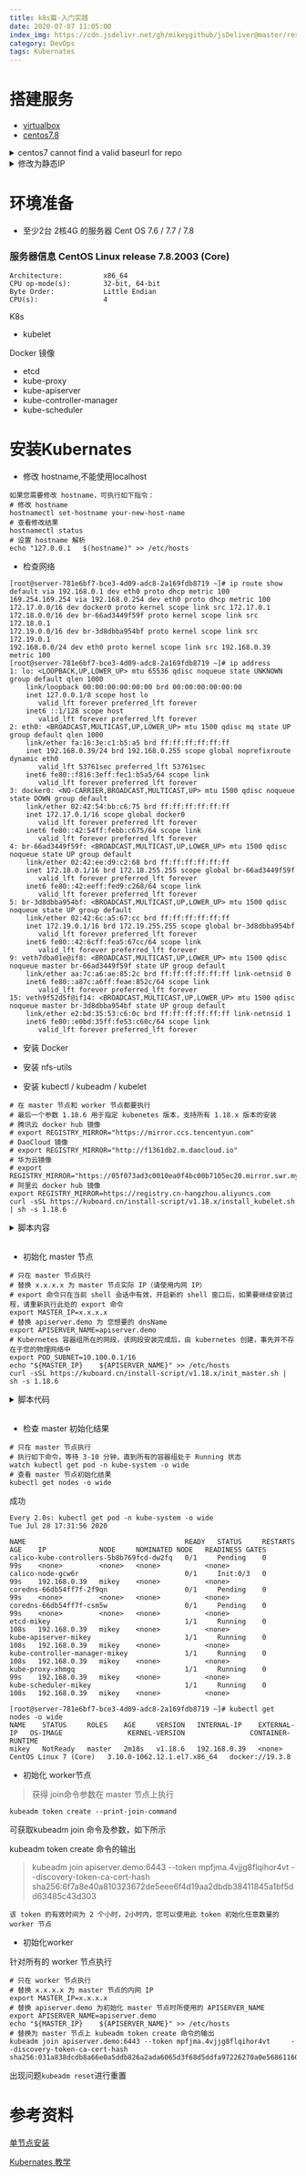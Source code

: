 ```yaml
---
title: k8s篇-入门实践
date: 2020-07-07 11:05:00
index_img: https://cdn.jsdelivr.net/gh/mikeygithub/jsDeliver@master/resource/img/k8s.jpeg
category: DevOps
tags: Kubernates
---
```


# 搭建服务

- [virtualbox](https://www.virtualbox.org/)
- [centos7.8](http://mirrors.aliyun.com/centos/7.9.2009/isos/x86_64/CentOS-7-x86_64-Everything-2009.iso)


<details>
    <summary>
        <span>centos7 cannot find a valid baseurl for repo</span>
    </summary>

原因：无法解析添加DNS重启网卡即可

`vi /etc/sysconfig/network-scripts/ifcfg-enp0s3`

修改

`
onboot=yes
`

重启网络

`service network restart`

</details>



<details>
    <summary>
        <span>修改为静态IP</span>
    </summary>
```
BOOTPROTO="static" # 使用静态IP地址，默认为dhcp 
IPADDR="19.37.33.66" # 设置的静态IP地址
NETMASK="255.255.255.0" # 子网掩码 
GATEWAY="19.37.33.1" # 网关地址 
DNS1="192.168.241.2" # DNS服务器（此设置没有用到，所以我的里面没有添加）
ONBOOT=yes  #设置网卡启动方式为 开机启动 并且可以通过系统服务管理器 systemctl 控制网卡
```

重启网络

`service network restart`

</details>






# 环境准备

- 至少2台 2核4G 的服务器 Cent OS 7.6 / 7.7 / 7.8

### 服务器信息 CentOS Linux release 7.8.2003 (Core)

````shell
Architecture:          x86_64
CPU op-mode(s):        32-bit, 64-bit
Byte Order:            Little Endian
CPU(s):                4
````


K8s

- kubelet

Docker 镜像

- etcd
- kube-proxy
- kube-apiserver
- kube-controller-manager
- kube-scheduler

# 安装Kubernates

- 修改 hostname,不能使用localhost
````
如果您需要修改 hostname，可执行如下指令：
# 修改 hostname
hostnamectl set-hostname your-new-host-name
# 查看修改结果
hostnamectl status
# 设置 hostname 解析
echo "127.0.0.1   $(hostname)" >> /etc/hosts
````

- 检查网络

````
[root@server-781e6bf7-bce3-4d09-adc8-2a169fdb8719 ~]# ip route show
default via 192.168.0.1 dev eth0 proto dhcp metric 100 
169.254.169.254 via 192.168.0.254 dev eth0 proto dhcp metric 100 
172.17.0.0/16 dev docker0 proto kernel scope link src 172.17.0.1 
172.18.0.0/16 dev br-66ad3449f59f proto kernel scope link src 172.18.0.1 
172.19.0.0/16 dev br-3d8dbba954bf proto kernel scope link src 172.19.0.1 
192.168.0.0/24 dev eth0 proto kernel scope link src 192.168.0.39 metric 100 
[root@server-781e6bf7-bce3-4d09-adc8-2a169fdb8719 ~]# ip address
1: lo: <LOOPBACK,UP,LOWER_UP> mtu 65536 qdisc noqueue state UNKNOWN group default qlen 1000
    link/loopback 00:00:00:00:00:00 brd 00:00:00:00:00:00
    inet 127.0.0.1/8 scope host lo
       valid_lft forever preferred_lft forever
    inet6 ::1/128 scope host 
       valid_lft forever preferred_lft forever
2: eth0: <BROADCAST,MULTICAST,UP,LOWER_UP> mtu 1500 qdisc mq state UP group default qlen 1000
    link/ether fa:16:3e:c1:b5:a5 brd ff:ff:ff:ff:ff:ff
    inet 192.168.0.39/24 brd 192.168.0.255 scope global noprefixroute dynamic eth0
       valid_lft 53761sec preferred_lft 53761sec
    inet6 fe80::f816:3eff:fec1:b5a5/64 scope link 
       valid_lft forever preferred_lft forever
3: docker0: <NO-CARRIER,BROADCAST,MULTICAST,UP> mtu 1500 qdisc noqueue state DOWN group default 
    link/ether 02:42:54:bb:c6:75 brd ff:ff:ff:ff:ff:ff
    inet 172.17.0.1/16 scope global docker0
       valid_lft forever preferred_lft forever
    inet6 fe80::42:54ff:febb:c675/64 scope link 
       valid_lft forever preferred_lft forever
4: br-66ad3449f59f: <BROADCAST,MULTICAST,UP,LOWER_UP> mtu 1500 qdisc noqueue state UP group default 
    link/ether 02:42:ee:d9:c2:68 brd ff:ff:ff:ff:ff:ff
    inet 172.18.0.1/16 brd 172.18.255.255 scope global br-66ad3449f59f
       valid_lft forever preferred_lft forever
    inet6 fe80::42:eeff:fed9:c268/64 scope link 
       valid_lft forever preferred_lft forever
5: br-3d8dbba954bf: <BROADCAST,MULTICAST,UP,LOWER_UP> mtu 1500 qdisc noqueue state UP group default 
    link/ether 02:42:6c:a5:67:cc brd ff:ff:ff:ff:ff:ff
    inet 172.19.0.1/16 brd 172.19.255.255 scope global br-3d8dbba954bf
       valid_lft forever preferred_lft forever
    inet6 fe80::42:6cff:fea5:67cc/64 scope link 
       valid_lft forever preferred_lft forever
9: veth7dba01e@if8: <BROADCAST,MULTICAST,UP,LOWER_UP> mtu 1500 qdisc noqueue master br-66ad3449f59f state UP group default 
    link/ether aa:7c:a6:ae:85:2c brd ff:ff:ff:ff:ff:ff link-netnsid 0
    inet6 fe80::a87c:a6ff:feae:852c/64 scope link 
       valid_lft forever preferred_lft forever
15: veth9f52d5f@if14: <BROADCAST,MULTICAST,UP,LOWER_UP> mtu 1500 qdisc noqueue master br-3d8dbba954bf state UP group default 
    link/ether e2:bd:35:53:c6:0c brd ff:ff:ff:ff:ff:ff link-netnsid 1
    inet6 fe80::e0bd:35ff:fe53:c60c/64 scope link 
       valid_lft forever preferred_lft forever
````

- 安装 Docker

- 安装 nfs-utils

- 安装 kubectl / kubeadm / kubelet


````
# 在 master 节点和 worker 节点都要执行
# 最后一个参数 1.18.6 用于指定 kubenetes 版本，支持所有 1.18.x 版本的安装
# 腾讯云 docker hub 镜像
# export REGISTRY_MIRROR="https://mirror.ccs.tencentyun.com"
# DaoCloud 镜像
# export REGISTRY_MIRROR="http://f1361db2.m.daocloud.io"
# 华为云镜像
# export REGISTRY_MIRROR="https://05f073ad3c0010ea0f4bc00b7105ec20.mirror.swr.myhuaweicloud.com"
# 阿里云 docker hub 镜像
export REGISTRY_MIRROR=https://registry.cn-hangzhou.aliyuncs.com
curl -sSL https://kuboard.cn/install-script/v1.18.x/install_kubelet.sh | sh -s 1.18.6
````


<details>
<summary>
脚本内容
</summary>

```
#!/bin/bash

# 在 master 节点和 worker 节点都要执行

# 安装 docker
# 参考文档如下
# https://docs.docker.com/install/linux/docker-ce/centos/ 
# https://docs.docker.com/install/linux/linux-postinstall/

# 卸载旧版本
yum remove -y docker \
docker-client \
docker-client-latest \
docker-ce-cli \
docker-common \
docker-latest \
docker-latest-logrotate \
docker-logrotate \
docker-selinux \
docker-engine-selinux \
docker-engine

# 设置 yum repository
yum install -y yum-utils \
device-mapper-persistent-data \
lvm2
yum-config-manager --add-repo http://mirrors.aliyun.com/docker-ce/linux/centos/docker-ce.repo

# 安装并启动 docker
yum install -y docker-ce-19.03.8 docker-ce-cli-19.03.8 containerd.io
systemctl enable docker
systemctl start docker

# 安装 nfs-utils
# 必须先安装 nfs-utils 才能挂载 nfs 网络存储
yum install -y nfs-utils
yum install -y wget

# 关闭 防火墙
systemctl stop firewalld
systemctl disable firewalld

# 关闭 SeLinux
setenforce 0
sed -i "s/SELINUX=enforcing/SELINUX=disabled/g" /etc/selinux/config

# 关闭 swap
swapoff -a
yes | cp /etc/fstab /etc/fstab_bak
cat /etc/fstab_bak |grep -v swap > /etc/fstab

# 修改 /etc/sysctl.conf
# 如果有配置，则修改
sed -i "s#^net.ipv4.ip_forward.*#net.ipv4.ip_forward=1#g"  /etc/sysctl.conf
sed -i "s#^net.bridge.bridge-nf-call-ip6tables.*#net.bridge.bridge-nf-call-ip6tables=1#g"  /etc/sysctl.conf
sed -i "s#^net.bridge.bridge-nf-call-iptables.*#net.bridge.bridge-nf-call-iptables=1#g"  /etc/sysctl.conf
sed -i "s#^net.ipv6.conf.all.disable_ipv6.*#net.ipv6.conf.all.disable_ipv6=1#g"  /etc/sysctl.conf
sed -i "s#^net.ipv6.conf.default.disable_ipv6.*#net.ipv6.conf.default.disable_ipv6=1#g"  /etc/sysctl.conf
sed -i "s#^net.ipv6.conf.lo.disable_ipv6.*#net.ipv6.conf.lo.disable_ipv6=1#g"  /etc/sysctl.conf
sed -i "s#^net.ipv6.conf.all.forwarding.*#net.ipv6.conf.all.forwarding=1#g"  /etc/sysctl.conf
# 可能没有，追加
echo "net.ipv4.ip_forward = 1" >> /etc/sysctl.conf
echo "net.bridge.bridge-nf-call-ip6tables = 1" >> /etc/sysctl.conf
echo "net.bridge.bridge-nf-call-iptables = 1" >> /etc/sysctl.conf
echo "net.ipv6.conf.all.disable_ipv6 = 1" >> /etc/sysctl.conf
echo "net.ipv6.conf.default.disable_ipv6 = 1" >> /etc/sysctl.conf
echo "net.ipv6.conf.lo.disable_ipv6 = 1" >> /etc/sysctl.conf
echo "net.ipv6.conf.all.forwarding = 1"  >> /etc/sysctl.conf
# 执行命令以应用
sysctl -p

# 配置K8S的yum源
cat <<EOF > /etc/yum.repos.d/kubernetes.repo
[kubernetes]
name=Kubernetes
baseurl=http://mirrors.aliyun.com/kubernetes/yum/repos/kubernetes-el7-x86_64
enabled=1
gpgcheck=0
repo_gpgcheck=0
gpgkey=http://mirrors.aliyun.com/kubernetes/yum/doc/yum-key.gpg
       http://mirrors.aliyun.com/kubernetes/yum/doc/rpm-package-key.gpg
EOF

# 卸载旧版本
yum remove -y kubelet kubeadm kubectl

# 安装kubelet、kubeadm、kubectl
# 将 ${1} 替换为 kubernetes 版本号，例如 1.17.2
yum install -y kubelet-${1} kubeadm-${1} kubectl-${1}

# 修改docker Cgroup Driver为systemd
# # 将/usr/lib/systemd/system/docker.service文件中的这一行 ExecStart=/usr/bin/dockerd -H fd:// --containerd=/run/containerd/containerd.sock
# # 修改为 ExecStart=/usr/bin/dockerd -H fd:// --containerd=/run/containerd/containerd.sock --exec-opt native.cgroupdriver=systemd
# 如果不修改，在添加 worker 节点时可能会碰到如下错误
# [WARNING IsDockerSystemdCheck]: detected "cgroupfs" as the Docker cgroup driver. The recommended driver is "systemd". 
# Please follow the guide at https://kubernetes.io/docs/setup/cri/
sed -i "s#^ExecStart=/usr/bin/dockerd.*#ExecStart=/usr/bin/dockerd -H fd:// --containerd=/run/containerd/containerd.sock --exec-opt native.cgroupdriver=systemd#g" /usr/lib/systemd/system/docker.service

# 设置 docker 镜像，提高 docker 镜像下载速度和稳定性
# 如果您访问 https://hub.docker.io 速度非常稳定，亦可以跳过这个步骤
curl -sSL https://kuboard.cn/install-script/set_mirror.sh | sh -s ${REGISTRY_MIRROR}

# 重启 docker，并启动 kubelet
systemctl daemon-reload
systemctl restart docker
systemctl enable kubelet && systemctl start kubelet

docker version
```
</details>


<br>


- 初始化 master 节点


````
# 只在 master 节点执行
# 替换 x.x.x.x 为 master 节点实际 IP（请使用内网 IP）
# export 命令只在当前 shell 会话中有效，开启新的 shell 窗口后，如果要继续安装过程，请重新执行此处的 export 命令
export MASTER_IP=x.x.x.x
# 替换 apiserver.demo 为 您想要的 dnsName
export APISERVER_NAME=apiserver.demo
# Kubernetes 容器组所在的网段，该网段安装完成后，由 kubernetes 创建，事先并不存在于您的物理网络中
export POD_SUBNET=10.100.0.1/16
echo "${MASTER_IP}    ${APISERVER_NAME}" >> /etc/hosts
curl -sSL https://kuboard.cn/install-script/v1.18.x/init_master.sh | sh -s 1.18.6
````

<details>
    <summary>脚本代码</summary>

​    
​    ````
​    #!/bin/bash
​    
​    # 只在 master 节点执行
​    
    # 脚本出错时终止执行
    set -e
    
    if [ ${#POD_SUBNET} -eq 0 ] || [ ${#APISERVER_NAME} -eq 0 ]; then
      echo -e "\033[31;1m请确保您已经设置了环境变量 POD_SUBNET 和 APISERVER_NAME \033[0m"
      echo 当前POD_SUBNET=$POD_SUBNET
      echo 当前APISERVER_NAME=$APISERVER_NAME
      exit 1
    fi


​    
​    # 查看完整配置选项 https://godoc.org/k8s.io/kubernetes/cmd/kubeadm/app/apis/kubeadm/v1beta2
​    rm -f ./kubeadm-config.yaml
​    cat <<EOF > ./kubeadm-config.yaml
​    apiVersion: kubeadm.k8s.io/v1beta2
​    kind: ClusterConfiguration
​    kubernetesVersion: v${1}
​    imageRepository: registry.aliyuncs.com/k8sxio
​    controlPlaneEndpoint: "${APISERVER_NAME}:6443"
​    networking:
​      serviceSubnet: "10.96.0.0/16"
​      podSubnet: "${POD_SUBNET}"
​      dnsDomain: "cluster.local"
​    EOF
​    
​    # kubeadm init
​    # 根据您服务器网速的情况，您需要等候 3 - 10 分钟
​    kubeadm init --config=kubeadm-config.yaml --upload-certs
​    
    # 配置 kubectl
    rm -rf /root/.kube/
    mkdir /root/.kube/
    cp -i /etc/kubernetes/admin.conf /root/.kube/config
    
    # 安装 calico 网络插件
    # 参考文档 https://docs.projectcalico.org/v3.13/getting-started/kubernetes/self-managed-onprem/onpremises
    echo "安装calico-3.13.1"
    rm -f calico-3.13.1.yaml
    wget https://kuboard.cn/install-script/calico/calico-3.13.1.yaml
    kubectl apply -f calico-3.13.1.yaml
    
    ````

</details>


<br>


- 检查 master 初始化结果

````
# 只在 master 节点执行
# 执行如下命令，等待 3-10 分钟，直到所有的容器组处于 Running 状态
watch kubectl get pod -n kube-system -o wide
# 查看 master 节点初始化结果
kubectl get nodes -o wide
````


成功

````
Every 2.0s: kubectl get pod -n kube-system -o wide                                                                                                                                                                                               Tue Jul 28 17:31:56 2020

NAME                                       READY   STATUS     RESTARTS   AGE    IP             NODE     NOMINATED NODE   READINESS GATES
calico-kube-controllers-5b8b769fcd-dw2fq   0/1     Pending    0          99s    <none>         <none>   <none>           <none>
calico-node-gcw6r                          0/1     Init:0/3   0          99s    192.168.0.39   mikey    <none>           <none>
coredns-66db54ff7f-2f9qn                   0/1     Pending    0          99s    <none>         <none>   <none>           <none>
coredns-66db54ff7f-csm5w                   0/1     Pending    0          99s    <none>         <none>   <none>           <none>
etcd-mikey                                 1/1     Running    0          108s   192.168.0.39   mikey    <none>           <none>
kube-apiserver-mikey                       1/1     Running    0          108s   192.168.0.39   mikey    <none>           <none>
kube-controller-manager-mikey              1/1     Running    0          108s   192.168.0.39   mikey    <none>           <none>
kube-proxy-xhmgq                           1/1     Running    0          99s    192.168.0.39   mikey    <none>           <none>
kube-scheduler-mikey                       1/1     Running    0          108s   192.168.0.39   mikey    <none>           <none>

````

````
[root@server-781e6bf7-bce3-4d09-adc8-2a169fdb8719 ~]# kubectl get nodes -o wide
NAME    STATUS     ROLES    AGE     VERSION   INTERNAL-IP    EXTERNAL-IP   OS-IMAGE                KERNEL-VERSION                CONTAINER-RUNTIME
mikey   NotReady   master   2m18s   v1.18.6   192.168.0.39   <none>        CentOS Linux 7 (Core)   3.10.0-1062.12.1.el7.x86_64   docker://19.3.8

````

- 初始化 worker节点
>获得 join命令参数在 master 节点上执行

```kubeadm token create --print-join-command```
    
可获取kubeadm join 命令及参数，如下所示

kubeadm token create 命令的输出

>kubeadm join apiserver.demo:6443 --token mpfjma.4vjjg8flqihor4vt     --discovery-token-ca-cert-hash sha256:6f7a8e40a810323672de5eee6f4d19aa2dbdb38411845a1bf5dd63485c43d303

`该 token 的有效时间为 2 个小时，2小时内，您可以使用此 token 初始化任意数量的 worker 节点`


- 初始化worker

针对所有的 worker 节点执行

````
# 只在 worker 节点执行
# 替换 x.x.x.x 为 master 节点的内网 IP
export MASTER_IP=x.x.x.x
# 替换 apiserver.demo 为初始化 master 节点时所使用的 APISERVER_NAME
export APISERVER_NAME=apiserver.demo
echo "${MASTER_IP}    ${APISERVER_NAME}" >> /etc/hosts
# 替换为 master 节点上 kubeadm token create 命令的输出
kubeadm join apiserver.demo:6443 --token mpfjma.4vjjg8flqihor4vt     --discovery-token-ca-cert-hash sha256:031a838dcdb8a66e0a5ddb826a2ada6065d3f68d5ddfa97226270a0e56861160
````

出现问题`kubeadm reset`进行重置


# 参考资料

[单节点安装](https://kuboard.cn/install/install-k8s.html#%E6%96%87%E6%A1%A3%E7%89%B9%E7%82%B9)

[Kubernates 教学](https://kuboard.cn/learning/k8s-bg/what-is-k8s.html#%E5%9B%9E%E9%A1%BE)